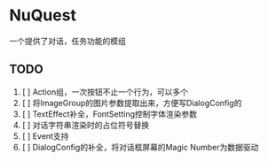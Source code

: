 # NuQuest

一个提供了对话，任务功能的模组

## TODO

1. [ ] Action组，一次按钮不止一个行为，可以多个
2. [ ] 将ImageGroup的图片参数提取出来，方便写DialogConfig的
3. [ ] TextEffect补全，FontSetting控制字体渲染参数
4. [ ] 对话字符串渲染时的占位符号替换
5. [ ] Event支持
6. [ ] DialogConfig的补全，将对话框屏幕的Magic Number为数据驱动